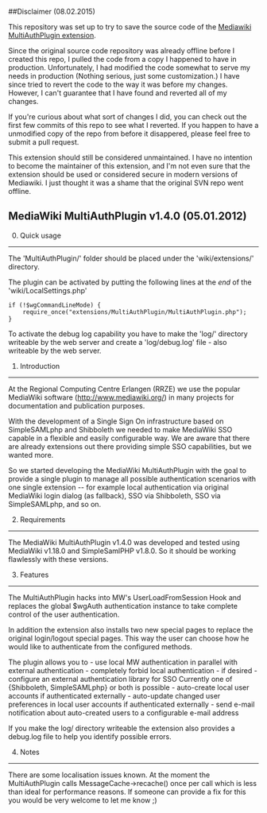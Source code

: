##Disclaimer (08.02.2015)

This repository was set up to try to save the source code of the [Mediawiki MultiAuthPlugin extension](https://www.mediawiki.org/wiki/Extension:MultiAuthPlugin).

Since the original source code repository was already offline before I created this repo, I pulled the code from a copy I happened to have in production.
Unfortunately, I had modified the code somewhat to serve my needs in production (Nothing serious, just some customization.) 
I have since tried to revert the code to the way it was before my changes. However, I can't guarantee that I have found and reverted all of my changes. 

If you're curious about what sort of changes I did, you can check out the first few commits of this repo to see what I reverted.
If you happen to have a unmodified copy of the repo from before it disappered, please feel free to submit a pull request.

This extension should still be considered unmaintained. I have no intention to become the maintainer of this extension, and I'm not even sure that the extension should be used or considered secure in modern versions of Mediawiki. I just thought it was a shame that the original SVN repo went offline.


MediaWiki MultiAuthPlugin v1.4.0 (05.01.2012)
--------------------------------

0. Quick usage
--------------
The 'MultiAuthPlugin/' folder should be placed under the 'wiki/extensions/' directory.

The plugin can be activated by putting the following lines at the _end_ 
of the 'wiki/LocalSettings.php'

	if (!$wgCommandLineMode) {
	    require_once("extensions/MultiAuthPlugin/MultiAuthPlugin.php");
	}

To activate the debug log capability you have to make the 'log/' directory 
writeable by the web server and create a 'log/debug.log' file - also writeable 
by the web server.




1. Introduction
---------------
At the Regional Computing Centre Erlangen (RRZE) we use the popular MediaWiki
software (http://www.mediawiki.org/) in many projects for documentation and
publication purposes.

With the development of a Single Sign On infrastructure based on SimpleSAMLphp
and Shibboleth we needed to make MediaWiki SSO capable in a flexible and easily
configurable way. We are aware that there are already extensions out there
providing simple SSO capabilities, but we wanted more.

So we started developing the MediaWiki MultiAuthPlugin with the goal to provide
a single plugin to manage all possible authentication scenarios with one
single extension -- for example local authentication via original 
MediaWiki login dialog (as fallback), SSO via Shibboleth, SSO via
SimpleSAMLphp, and so on.




2. Requirements
---------------
The MediaWiki MultiAuthPlugin v1.4.0 was developed and tested using MediaWiki v1.18.0
and SimpleSamlPHP v1.8.0. 
So it should be working flawlessly with these versions. 




3. Features
-----------
The MultiAuthPlugin hacks into MW's UserLoadFromSession Hook and replaces the
global $wgAuth authentication instance to take complete control of the user
authentication.

In addition the extension also installs two new special pages to replace the 
original login/logout special pages. This way the user can choose how he would
like to authenticate from the configured methods.

The plugin allows you to 
	- use local MW authentication in parallel with external authentication
	- completely forbid local authentication - if desired
	- configure an external authentication library for SSO
		Currently one of {Shibboleth, SimpleSAMLphp} or both is possible
	- auto-create local user accounts if authenticated externally
	- auto-update changed user preferences in local user accounts if 
		authenticated externally
	- send e-mail notification about auto-created users to a configurable e-mail 
		address


If you make the log/ directory writeable the extension also provides a 
debug.log file to help you identify possible errors.


4. Notes
--------
There are some localisation issues known. At the moment the MultiAuthPlugin
calls MessageCache->recache() once per call which is less than ideal for
performance reasons.
If someone can provide a fix for this you would be very welcome to let me know ;) 


